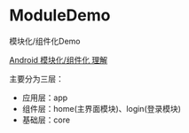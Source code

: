 # ModuleDemo
模块化/组件化Demo

[Android 模块化/组件化 理解](https://blog.csdn.net/guangdeshishe/article/details/100703074)

主要分为三层：
- 应用层：app
- 组件层：home(主界面模块)、login(登录模块)
- 基础层：core

